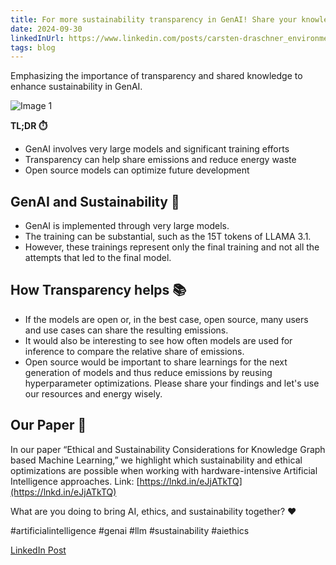 ```yaml
---
title: For more sustainability transparency in GenAI! Share your knowledge and reduce energy waste!
date: 2024-09-30
linkedInUrl: https://www.linkedin.com/posts/carsten-draschner_environmental-impact-of-ai-some-model-activity-7236647589096361986-9rSm?utm_source=share&utm_medium=member_desktop
tags: blog
---
```


Emphasizing the importance of transparency and shared knowledge to enhance sustainability in GenAI.

![Image 1](/img/blog_images/1725288138494.jpeg)

**TL;DR ⏱️**
- GenAI involves very large models and significant training efforts
- Transparency can help share emissions and reduce energy waste
- Open source models can optimize future development

<!-- excerpt -->

## GenAI and Sustainability 🌱

- GenAI is implemented through very large models.
- The training can be substantial, such as the 15T tokens of LLAMA 3.1.
- However, these trainings represent only the final training and not all the attempts that led to the final model.

## How Transparency helps 📚

- If the models are open or, in the best case, open source, many users and use cases can share the resulting emissions.
- It would also be interesting to see how often models are used for inference to compare the relative share of emissions.
- Open source would be important to share learnings for the next generation of models and thus reduce emissions by reusing hyperparameter optimizations.
  Please share your findings and let's use our resources and energy wisely.

## Our Paper 📄

In our paper “Ethical and Sustainability Considerations for Knowledge Graph based Machine Learning,” we highlight which sustainability and ethical optimizations are possible when working with hardware-intensive Artificial Intelligence approaches. Link: [https://lnkd.in/eJjATkTQ](https://lnkd.in/eJjATkTQ)

What are you doing to bring AI, ethics, and sustainability together? ❤️

#artificialintelligence #genai #llm #sustainability #aiethics

[LinkedIn Post](https://www.linkedin.com/posts/carsten-draschner_environmental-impact-of-ai-some-model-activity-7236647589096361986-9rSm?utm_source=share&utm_medium=member_desktop)
